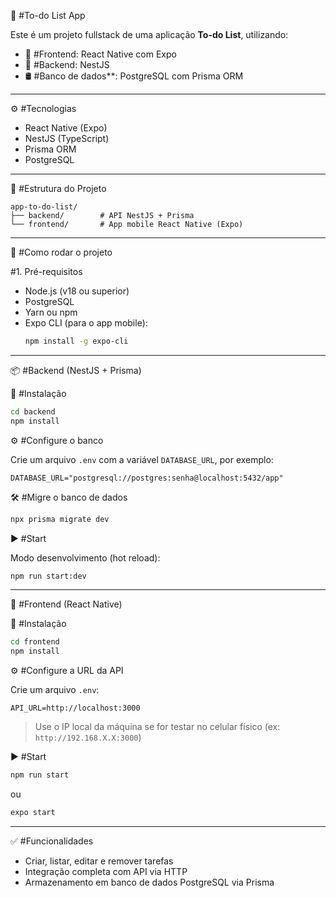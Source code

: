 📝 #To-do List App

Este é um projeto fullstack de uma aplicação **To-do List**, utilizando:

- 📱 #Frontend: React Native com Expo
- 🔧 #Backend: NestJS
- 🛢 #Banco de dados**: PostgreSQL com Prisma ORM

---

⚙️ #Tecnologias

- React Native (Expo)
- NestJS (TypeScript)
- Prisma ORM
- PostgreSQL

---

🧩 #Estrutura do Projeto

```
app-to-do-list/
├── backend/        # API NestJS + Prisma
└── frontend/       # App mobile React Native (Expo)
```

---

🚀 #Como rodar o projeto

#1. Pré-requisitos

- Node.js (v18 ou superior)
- PostgreSQL
- Yarn ou npm
- Expo CLI (para o app mobile):  
  ```bash
  npm install -g expo-cli
  ```

---

📦 #Backend (NestJS + Prisma)

🔧 #Instalação

```bash
cd backend
npm install
```

⚙️ #Configure o banco

Crie um arquivo `.env` com a variável `DATABASE_URL`, por exemplo:

```env
DATABASE_URL="postgresql://postgres:senha@localhost:5432/app"
```

🛠 #Migre o banco de dados

```bash
npx prisma migrate dev
```

▶️ #Start

Modo desenvolvimento (hot reload):

```bash
npm run start:dev
```

---

📱 #Frontend (React Native)

🔧 #Instalação

```bash
cd frontend
npm install
```

⚙️ #Configure a URL da API

Crie um arquivo `.env`:

```env
API_URL=http://localhost:3000
```

> Use o IP local da máquina se for testar no celular físico (ex: `http://192.168.X.X:3000`)

▶️ #Start

```bash
npm run start
```

ou

```bash
expo start
```

---

✅ #Funcionalidades

- Criar, listar, editar e remover tarefas
- Integração completa com API via HTTP
- Armazenamento em banco de dados PostgreSQL via Prisma

